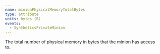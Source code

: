 ```yaml
---
name: minionPhysicalMemoryTotalBytes
type: attribute
units: bytes (B)
events:
  - SyntheticsPrivateMinion
---
```


The total number of physical memory in bytes that the minion has access to.